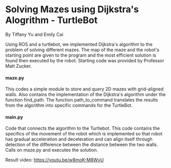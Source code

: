 # Solving Mazes using Dijkstra's Alogrithm - TurtleBot
By Tiffany Yu and Emily Cai

Using ROS and a turtlebot, we implemented Dijkstra's algorithm to the problem of
solving different mazes. The map of the maze and the robot's starting point are given 
to the program and the most efficient solution is found then executed by the robot.
Starting code was provided by Professor Matt Zucker. 

#### maze.py
This codes a simple module to store and query 2D mazes with grid-aligned walls. Also contains the
implementation of the Dijkstra's algorithm under the function find_path. The function path_to_command
translates the results from the algorithm into specific commands for the TurtleBot.

#### main.py
Code that connects the algorithm to the Turtlebot. This code contains the specifics of the movement
of the robot which is implemented so that robot has gradual acceleration and deceleration and can align itself
through detection of the difference between the distance between the two walls. Calls on maze.py and executes the solution.

Result video:
https://youtu.be/w8moK-M8WvU
